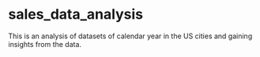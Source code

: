 # sales_data_analysis
This is an analysis of datasets of calendar year  in the US cities and gaining insights from the data.
